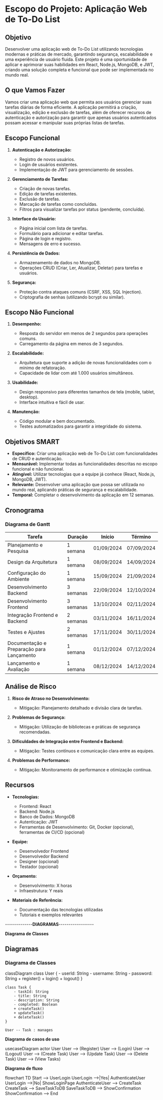 # Escopo do Projeto: Aplicação Web de To-Do List

## Objetivo

Desenvolver uma aplicação web de To-Do List utilizando tecnologias modernas e práticas de mercado, garantindo segurança, escalabilidade e uma experiência de usuário fluida. Este projeto é uma oportunidade de aplicar e aprimorar suas habilidades em React, Node.js, MongoDB, e JWT, criando uma solução completa e funcional que pode ser implementada no mundo real.

## O que Vamos Fazer

Vamos criar uma aplicação web que permita aos usuários gerenciar suas tarefas diárias de forma eficiente. A aplicação permitirá a criação, visualização, edição e exclusão de tarefas, além de oferecer recursos de autenticação e autorização para garantir que apenas usuários autenticados possam acessar e manipular suas próprias listas de tarefas.

## Escopo Funcional

1. **Autenticação e Autorização:**
   - Registro de novos usuários.
   - Login de usuários existentes.
   - Implementação de JWT para gerenciamento de sessões.

2. **Gerenciamento de Tarefas:**
   - Criação de novas tarefas.
   - Edição de tarefas existentes.
   - Exclusão de tarefas.
   - Marcação de tarefas como concluídas.
   - Filtros para visualizar tarefas por status (pendente, concluída).

3. **Interface do Usuário:**
   - Página inicial com lista de tarefas.
   - Formulário para adicionar e editar tarefas.
   - Página de login e registro.
   - Mensagens de erro e sucesso.

4. **Persistência de Dados:**
   - Armazenamento de dados no MongoDB.
   - Operações CRUD (Criar, Ler, Atualizar, Deletar) para tarefas e usuários.

5. **Segurança:**
   - Proteção contra ataques comuns (CSRF, XSS, SQL Injection).
   - Criptografia de senhas (utilizando bcrypt ou similar).

## Escopo Não Funcional

1. **Desempenho:**
   - Resposta do servidor em menos de 2 segundos para operações comuns.
   - Carregamento da página em menos de 3 segundos.

2. **Escalabilidade:**
   - Arquitetura que suporte a adição de novas funcionalidades com o mínimo de refatoração.
   - Capacidade de lidar com até 1.000 usuários simultâneos.


3. **Usabilidade:**
   - Design responsivo para diferentes tamanhos de tela (mobile, tablet, desktop).
   - Interface intuitiva e fácil de usar.

4. **Manutenção:**
   - Código modular e bem documentado.
   - Testes automatizados para garantir a integridade do sistema.

## Objetivos SMART

- **Específico:** Criar uma aplicação web de To-Do List com funcionalidades de CRUD e autenticação.
- **Mensurável:** Implementar todas as funcionalidades descritas no escopo funcional e não funcional.
- **Atingível:** Utilizar tecnologias que a equipe já conhece (React, Node.js, MongoDB, JWT).
- **Relevante:** Desenvolver uma aplicação que possa ser utilizada no mundo real, aplicando práticas de segurança e escalabilidade.
- **Temporal:** Completar o desenvolvimento da aplicação em 12 semanas.

## Cronograma

### Diagrama de Gantt

| Tarefa                                         | Duração  |    Início   |   Término   |
|------------------------------------------------|----------|-------------|-------------|
| Planejamento e Pesquisa                        | 1 semana | 01/09/2024  | 07/09/2024  |
| Design da Arquitetura                          | 1 semana | 08/09/2024  | 14/09/2024  |
| Configuração do Ambiente                       | 1 semana | 15/09/2024  | 21/09/2024  |
| Desenvolvimento Backend                        | 3 semanas| 22/09/2024  | 12/10/2024  |
| Desenvolvimento Frontend                       | 3 semanas| 13/10/2024  | 02/11/2024  |
| Integração Frontend e Backend                  | 2 semanas| 03/11/2024  | 16/11/2024  |
| Testes e Ajustes                               | 2 semanas| 17/11/2024  | 30/11/2024  |
| Documentação e Preparação para Lançamento      | 1 semana | 01/12/2024  | 07/12/2024  |
| Lançamento e Avaliação                         | 1 semana | 08/12/2024  | 14/12/2024  |

## Análise de Risco

1. **Risco de Atraso no Desenvolvimento:**
   - Mitigação: Planejamento detalhado e divisão clara de tarefas.

2. **Problemas de Segurança:**
   - Mitigação: Utilização de bibliotecas e práticas de segurança recomendadas.

3. **Dificuldades de Integração entre Frontend e Backend:**
   - Mitigação: Testes contínuos e comunicação clara entre as equipes.

4. **Problemas de Performance:**
   - Mitigação: Monitoramento de performance e otimização contínua.

## Recursos

- **Tecnologias:**
  - Frontend: React
  - Backend: Node.js
  - Banco de Dados: MongoDB
  - Autenticação: JWT
  - Ferramentas de Desenvolvimento: Git, Docker (opcional), ferramentas de CI/CD (opcional)

- **Equipe:**
  - Desenvolvedor Frontend
  - Desenvolvedor Backend
  - Designer (opcional)
  - Testador (opcional)

- **Orçamento:**
  - Desenvolvimento: X horas
  - Infraestrutura: Y reais

- **Materiais de Referência:**
  - Documentação das tecnologias utilizadas
  - Tutoriais e exemplos relevantes

--------------**DIAGRAMAS**------------------

**Diagrama de Classes**
## Diagramas

### Diagrama de Classes

classDiagram
    class User {
        - userId: String
        - username: String
        - password: String
        + register()
        + login()
        + logout()
    }

    class Task {
        - taskId: String
        - title: String
        - description: String
        - completed: Boolean
        + createTask()
        + updateTask()
        + deleteTask()
    }

    User -- Task : manages

**Diagrama de casos de uso**

usecaseDiagram
    actor User
    User --> (Register)
    User --> (Login)
    User --> (Logout)
    User --> (Create Task)
    User --> (Update Task)
    User --> (Delete Task)
    User --> (View Tasks)


**Diagrama de fluxo**

flowchart TD
    Start --> UserLogin
    UserLogin -->|Yes| AuthenticateUser
    UserLogin -->|No| ShowLoginPage
    AuthenticateUser --> CreateTask
    CreateTask --> SaveTaskToDB
    SaveTaskToDB --> ShowConfirmation
    ShowConfirmation --> End


